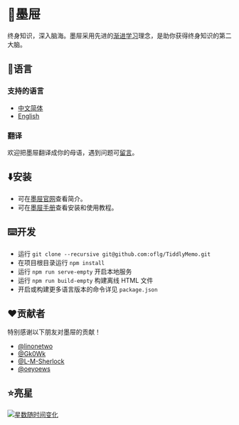 # 🦑墨屉

终身知识，深入脑海。墨屉采用先进的[渐进学习](https://help.supermemo.org/wiki/Incremental_learning)理念，是助你获得终身知识的第二大脑。

## 🎏语言

### 支持的语言

* [中文简体](https://github.com/oflg/TiddlyMemo/blob/master/README-zh-Hans.md)
* [English](https://github.com/oflg/TiddlyMemo/blob/master/README.md)

### 翻译

欢迎把墨屉翻译成你的母语，遇到问题可[留言](https://github.com/oflg/TiddlyMemo/issues)。

## ⬇️安装

* 可在[墨屉官网](https://tiddlymemo.org/zh-Hans)查看简介。
* 可在[墨屉手册](https://tiddlymemo.org/manual/zh-Hans)查看安装和使用教程。

## ⌨️开发

* 运行 `git clone --recursive git@github.com:oflg/TiddlyMemo.git`
* 在项目根目录运行 `npm install`
* 运行 `npm run serve-empty` 开启本地服务
* 运行 `npm run build-empty` 构建离线 HTML 文件
* 开启或构建更多语言版本的命令详见 `package.json`

## ❤️贡献者

特别感谢以下朋友对墨屉的贡献！

* [@linonetwo](https://github.com/linonetwo)
* [@Gk0Wk](https://github.com/Gk0Wk)
* [@L-M-Sherlock](https://github.com/L-M-Sherlock)
* [@oeyoews](https://github.com/oeyoews)

## ⭐亮星

[![星数随时间变化](https://starchart.cc/oflg/TiddlyMemo.svg)](https://github.com/oflg/TiddlyMemo/stargazers)
